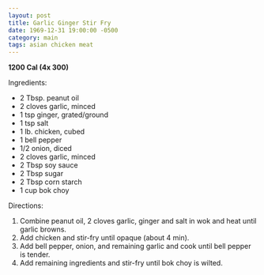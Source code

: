 ```yaml
---
layout: post
title: Garlic Ginger Stir Fry
date: 1969-12-31 19:00:00 -0500
category: main
tags: asian chicken meat
---
```

<b>1200 Cal (4x 300)</b>
  
Ingredients:  
<ul>
	<li>2 Tbsp. peanut oil</li>
	<li>2 cloves garlic, minced</li>
	<li>1 tsp ginger, grated/ground</li>
	<li>1 tsp salt</li>
	<li>1 lb. chicken, cubed</li>
	<li>1 bell pepper</li>
	<li>1/2 onion, diced</li>
	<li>2 cloves garlic, minced</li>
	<li>2 Tbsp soy sauce</li>
	<li>2 Tbsp sugar</li>
	<li>2 Tbsp corn starch</li>
	<li>1 cup bok choy</li>
</ul>
Directions:  
<ol>
	<li>Combine peanut oil, 2 cloves garlic, ginger and salt in wok and heat until garlic browns.</li>
	<li>Add chicken and stir-fry until opaque (about 4 min).</li>
	<li>Add bell pepper, onion, and remaining garlic and cook until bell pepper is tender.</li>
	<li>Add remaining ingredients and stir-fry until bok choy is wilted.</li>
</ol>
